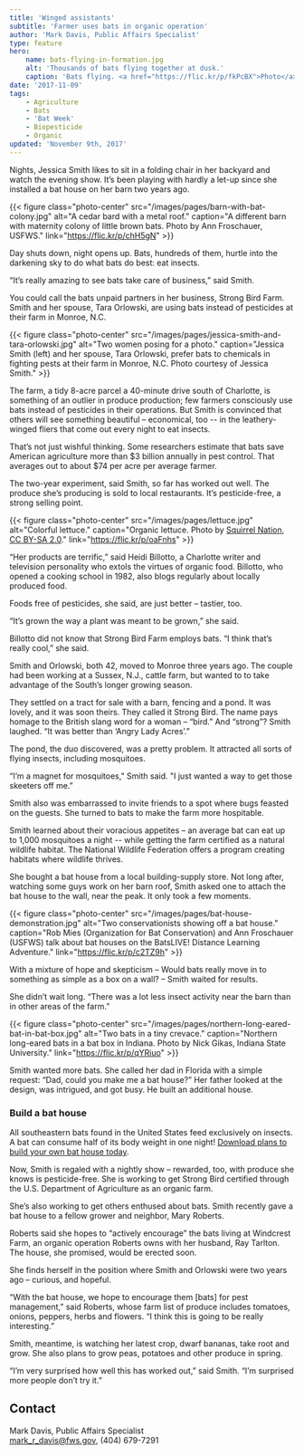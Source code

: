 ```yaml
---
title: 'Winged assistants'
subtitle: 'Farmer uses bats in organic operation'
author: 'Mark Davis, Public Affairs Specialist'
type: feature
hero:
    name: bats-flying-in-formation.jpg
    alt: 'Thousands of bats flying together at dusk.'
    caption: 'Bats flying. <a href="https://flic.kr/p/fkPcBX">Photo</a> by Ann Froschauer, USFWS.'
date: '2017-11-09'
tags:
    - Agriculture
    - Bats
    - 'Bat Week'
    - Biopesticide
    - Organic
updated: 'November 9th, 2017'
---
```


Nights, Jessica Smith likes to sit in a folding chair in her backyard and watch the evening show. It’s been playing with hardly a let-up since she installed a bat house on her barn two years ago.

{{< figure class="photo-center" src="/images/pages/barn-with-bat-colony.jpg" alt="A cedar bard with a metal roof." caption="A different barn with maternity colony of little brown bats. Photo by Ann Froschauer, USFWS." link="https://flic.kr/p/chH5gN" >}}

Day shuts down, night opens up. Bats, hundreds of them, hurtle into the darkening sky to do what bats do best: eat insects.

“It’s really amazing to see bats take care of business,” said Smith.

You could call the bats unpaid partners in her business, Strong Bird Farm. Smith and her spouse, Tara Orlowski, are using bats instead of pesticides at their farm in Monroe, N.C.

{{< figure class="photo-center" src="/images/pages/jessica-smith-and-tara-orlowski.jpg" alt="Two women posing for a photo." caption="Jessica Smith (left) and her spouse, Tara Orlowski, prefer bats to chemicals in fighting pests at their farm in Monroe, N.C. Photo courtesy of Jessica Smith." >}}

The farm, a tidy 8-acre parcel a 40-minute drive south of Charlotte, is something of an outlier in produce production; few farmers consciously use bats instead of pesticides in their operations. But Smith is convinced that others will see something beautiful – economical, too -- in the leathery-winged fliers that come out every night to eat insects.

That’s not just wishful thinking. Some researchers estimate that bats save American agriculture more than $3 billion annually in pest control. That averages out to about $74 per acre per average farmer.

The two-year experiment, said Smith, so far has worked out well. The produce she’s producing is sold to local restaurants. It’s pesticide-free, a strong selling point.

{{< figure class="photo-center" src="/images/pages/lettuce.jpg" alt="Colorful lettuce." caption="Organic lettuce. Photo by [Squirrel Nation](https://www.flickr.com/photos/squirrelnation/), [CC BY-SA 2.0](https://creativecommons.org/licenses/by-sa/2.0/legalcode)." link="https://flic.kr/p/oaFnhs" >}}
 
“Her products are terrific,” said Heidi Billotto, a Charlotte writer and television personality who extols the virtues of organic food. Billotto, who opened a cooking school in 1982, also blogs regularly about locally produced food.
 
Foods free of pesticides, she said, are just better – tastier, too.
 
“It’s grown the way a plant was meant to be grown,” she said.
 
Billotto did not know that Strong Bird Farm employs bats. “I think that’s really cool,” she said.

Smith and Orlowski, both 42, moved to Monroe three years ago. The couple had been working at a Sussex, N.J., cattle farm, but wanted to to take advantage of the South’s longer growing season. 
 
They settled on a tract for sale with a barn, fencing and a pond. It was lovely, and it was soon theirs. They called it Strong Bird. The name pays homage to the British slang word for a woman – “bird.” And “strong”? Smith laughed. “It was better than ‘Angry Lady Acres’.”
 
The pond, the duo discovered, was a pretty problem. It attracted all sorts of flying insects, including mosquitoes. 
 
“I’m a magnet for mosquitoes," Smith said. "I just wanted a way to get those skeeters off me.”
 
Smith also was embarrassed to invite friends to a spot where bugs feasted on the guests. She turned to bats to make the farm more hospitable. 

Smith learned about their voracious appetites – an average bat can eat up to 1,000 mosquitoes a night -- while getting the farm certified as a natural wildlife habitat. The National Wildlife Federation offers a program creating habitats where wildlife thrives.
 
She bought a bat house from a local building-supply store. Not long after, watching some guys work on her barn roof, Smith asked one to attach the bat house to the wall, near the peak. It only took a few moments.

{{< figure class="photo-center" src="/images/pages/bat-house-demonstration.jpg" alt="Two conservationists showing off a bat house." caption="Rob Mies (Organization for Bat Conservation) and Ann Froschauer (USFWS) talk about bat houses on the BatsLIVE! Distance Learning Adventure." link="https://flic.kr/p/c2TZ9h" >}}
 
With a mixture of hope and skepticism – Would bats really move in to something as simple as a box on a wall? – Smith waited for results.
 
She didn’t wait long. “There was a lot less insect activity near the barn than in other areas of the farm.”

{{< figure class="photo-center" src="/images/pages/northern-long-eared-bat-in-bat-box.jpg" alt="Two bats in a tiny crevace." caption="Northern long-eared bats in a bat box in Indiana. Photo by Nick Gikas, Indiana State University." link="https://flic.kr/p/qYRiuo" >}}

Smith wanted more bats. She called her dad in Florida with a simple request: “Dad, could you make me a bat house?” Her father looked at the design, was intrigued, and got busy. He built an additional house.

<aside class="explainer">
  <h3>Build a bat house</h3>
  <p>All southeastern bats found in the United States feed exclusively on insects.  A bat can consume half of its body weight in one night! <a href="https://www.fws.gov/southeast/pdf/fact-sheet/beneficial-bats-backyard-habitat-for-wildlife.pdf">Download plans to build your own bat house today</a>.</p>
</aside>
 
Now, Smith is regaled with a nightly show – rewarded, too, with produce she knows is pesticide-free. She is working to get Strong Bird certified through the U.S. Department of Agriculture as an organic farm.
 
She’s also working to get others enthused about bats. Smith recently gave a bat house to a fellow grower and neighbor, Mary Roberts.
 
Roberts said she hopes to “actively encourage” the bats living at Windcrest Farm, an organic operation Roberts owns with her husband, Ray Tarlton.  The house, she promised, would be erected soon.
 
She finds herself in the position where Smith and Orlowski were two years ago – curious, and hopeful.
 
“With the bat house, we hope to encourage them [bats] for pest management,” said Roberts, whose farm list of produce includes tomatoes, onions, peppers, herbs and flowers. “I think this is going to be really interesting.”
 
Smith, meantime, is watching her latest crop, dwarf bananas, take root and grow. She also plans to grow peas, potatoes and other produce in spring.
 
“I’m very surprised how well this has worked out,” said Smith. “I’m surprised more people don’t try it.”

## Contact

Mark Davis, Public Affairs Specialist  
[mark_r_davis@fws.gov](mailto:mark_r_davis@fws.gov), (404) 679-7291
